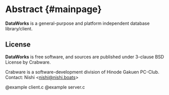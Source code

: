 # Abstract {#mainpage}

**DataWorks** is a general-purpose and platform independent database library/client.

## License

**DataWorks** is free software, and sources are published under 3-clause BSD License by Crabware.

Crabware is a software-development division of Hinode Gakuen PC-Club. Contact: Nishi &lt;nishi@nishi.boats&gt;

@example client.c
@example server.c
